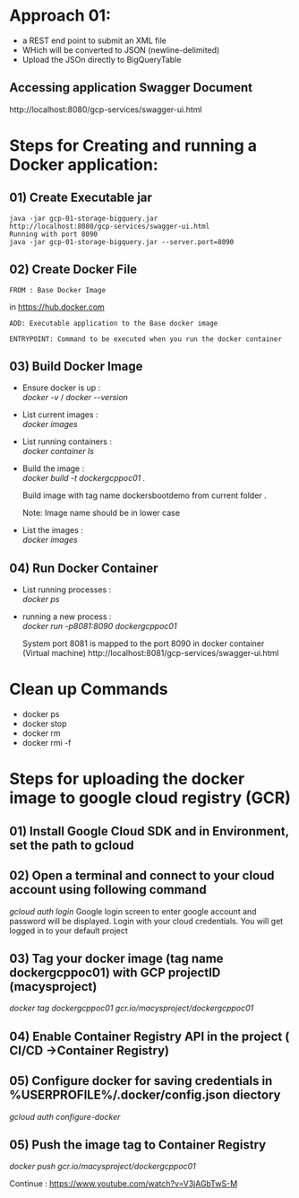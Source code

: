 # Approach 01:

* a REST end point to submit an XML file
* WHich will be converted to JSON (newline-delimited)
* Upload the JSOn directly to BigQueryTable

## Accessing application Swagger Document

http://localhost:8080/gcp-services/swagger-ui.html


# Steps for Creating and running a Docker application:
## 01) Create Executable jar
    java -jar gcp-01-storage-bigquery.jar
    http://localhost:8080/gcp-services/swagger-ui.html
    Running with port 8090
    java -jar gcp-01-storage-bigquery.jar --server.port=8090
## 02) Create Docker File
    FROM : Base Docker Image 
  in https://hub.docker.com
    
    ADD: Executable application to the Base docker image
    
    ENTRYPOINT: Command to be executed when you run the docker container
    
## 03) Build Docker Image
* Ensure docker is up :  
  *docker -v* / *docker --version*
* List current images :  
    *docker images*
* List running containers :  
  *docker container ls*
* Build the image :  
  *docker build -t dockergcppoc01 .*
  
    Build image with tag name dockersbootdemo from current folder .
  
    Note: Image name should be in lower case
* List the images :  
  *docker images*

## 04) Run Docker Container
* List running processes :  
  *docker ps*
* running a new process :  
  *docker run -p8081:8090 dockergcppoc01*
  
    System port 8081 is mapped to the port 8090 in docker container (Virtual machine)
    http://localhost:8081/gcp-services/swagger-ui.html

# Clean up Commands


- docker ps
- docker stop <ContainerID>
- docker rm <ContainerID>
- docker rmi -f <imageName>

# Steps for uploading the docker image to google cloud registry (GCR) 
## 01) Install Google Cloud SDK and in Environment, set the path to gcloud
## 02) Open a terminal and connect to your cloud account using following command
  *gcloud auth login*
	Google login screen to enter google account and password will be displayed. Login with your cloud credentials.
	You will get logged in to your default project
## 03) Tag your docker image (tag name dockergcppoc01) with GCP projectID (macysproject)
  *docker tag dockergcppoc01 gcr.io/macysproject/dockergcppoc01*
## 04) Enable Container Registry API in the project ( CI/CD ->Container Registry)
## 05) Configure docker for saving credentials in %USERPROFILE%/.docker/config.json diectory
  *gcloud auth configure-docker*
## 05) Push the image tag to Container Registry
  *docker push gcr.io/macysproject/dockergcppoc01*
  

Continue : https://www.youtube.com/watch?v=V3jAGbTwS-M
  
